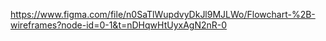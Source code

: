 https://www.figma.com/file/n0SaTlWupdvyDkJl9MJLWo/Flowchart-%2B-wireframes?node-id=0-1&t=nDHqwHtUyxAgN2nR-0
